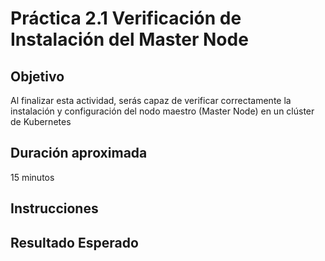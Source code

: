 # Práctica 2.1 Verificación de Instalación del Master Node  

## Objetivo 
Al finalizar esta actividad, serás capaz de verificar correctamente la instalación y configuración del nodo maestro (Master Node) en un clúster de Kubernetes

## Duración aproximada
15 minutos

## Instrucciones

## Resultado Esperado


